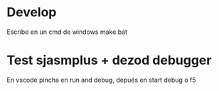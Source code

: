 # Develop

Escribe en un cmd de windows make.bat


# Test sjasmplus + dezod debugger

En vscode pincha en run and debug, depués en start debug o f5